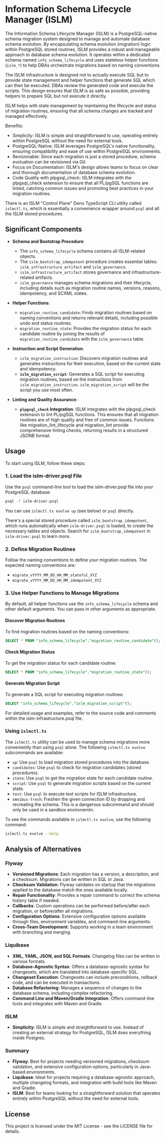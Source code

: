 # Information Schema Lifecycle Manager (ISLM)

The Information Schema Lifecycle Manager (ISLM) is a PostgreSQL-native schema
migration system designed to manage and automate database schema evolution. By
encapsulating schema evolution (migration) logic within PostgreSQL stored
routines, ISLM provides a robust and manageable approach to database schema
evolution. It operates within a dedicated schema named `info_schema_lifecycle`
and uses stateless helper functions (`islm_*`) to help DBAs orchestrate
migrations based on naming conventions.

The ISLM infrastructure is designed not to actually execute SQL but to provide
state management and helper functions that generate SQL which can then be
executed. DBAs review the generated code and execute the scripts. This design
ensures that ISLM is as safe as possible, providing helpers to prepare SQL but
not execute it directly.

ISLM helps with state management by maintaining the lifecycle and status of
migration routines, ensuring that all schema changes are tracked and managed
effectively.

Benefits:

- Simplicity: ISLM is simple and straightforward to use, operating entirely
  within PostgreSQL without the need for external tools.
- PostgreSQL-Native: ISLM leverages PostgreSQL's native functionality, ensuring
  compatibility and ease of use within PostgreSQL environments.
- Revisionable: Since each migration is just a stored procedure, schema
  evoluation can be revisioned via Git.
- Focus on Documentation: ISLM's design allows teams to focus on clear and
  thorough documentation of database schema evolution.
- Code Quality with plpgsql_check: ISLM integrates with the plpgsql_check
  extension to ensure that all PL/pgSQL functions are linted, catching common
  issues and promoting best practices in your migration routines.

There is an ISLM "Control Plane" Deno TypeScript CLI utility called
`islmctl.ts`, which is essentially a convenience wrapper around `psql` and all
the ISLM stored procedures.

## Significant Components

- **Schema and Bootstrap Procedure**:
  - The `info_schema_lifecycle` schema contains all ISLM-related objects.
  - The `islm_bootstrap_idempotent` procedure creates essential tables:
    `islm_infrastructure_artifact` and `islm_governance`.
  - `islm_infrastructure_artifact` stores governance and infrastructure-related
    artifacts.
  - `islm_governance` manages schema migrations and their lifecycle, including
    details such as migration routine names, versions, reasons, idempotency, and
    SCXML states.

- **Helper Functions**:
  - `migration_routine_candidate`: Finds migration routines based on naming
    conventions and returns relevant details, including possible undo and status
    routines.
  - `migration_routine_state`: Provides the migration status for each candidate
    routine by joining the results of `migration_routine_candidate` with the
    `islm_governance` table.

- **Instruction and Script Generation**:
  - `islm_migration_instruction`: Discovers migration routines and generates
    instructions for their execution, based on the current state and
    idempotency.
  - **`islm_migration_script`**: Generates a SQL script for executing migration
    routines, based on the instructions from `islm_migration_instruction`.
    `islm_migration_script` will be the script you use most often.

- **Linting and Quality Assurance**:
  - **`plpgsql_check` Integration**: ISLM integrates with the plpgsql_check
    extension to lint PL/pgSQL functions. This ensures that all migration
    routines are of high quality and free of common issues. Functions like
    migration_lint_lifecycle and migration_lint provide comprehensive linting
    checks, returning results in a structured JSONB format.

## Usage

To start using ISLM, follow these steps:

### 1. Load the islm-driver.psql File

Use the `psql` command-line tool to load the islm-driver.psql file into your
PostgreSQL database:

```sh
psql -f islm-driver.psql
```

You can use `islmctl.ts evolve up` (see below) or `psql` directly.

There's a special stored procedure called `islm_bootstrap_idempotent`, which
runs automatically when `islm-driver.psql` is loaded, to create the necessary
tables and objects. Search for `islm_bootstrap_idempotent` in `islm-driver.psql`
to learn more.

### 2. Define Migration Routines

Follow the naming conventions to define your migration routines. The expected
naming conventions are:

- `migrate_vYYYY_MM_DD_HH_MM_stateful_XYZ`
- `migrate_vYYYY_MM_DD_HH_MM_idempotent_XYZ`

### 3. Use Helper Functions to Manage Migrations

By default, all helper functions use the `info_schema_lifecycle` schema and
other default arguments. You can pass in other arguments as appropriate.

#### Discover Migration Routines

To find migration routines based on the naming conventions:

```sql
SELECT * FROM "info_schema_lifecycle"."migration_routine_candidate"();
```

#### Check Migration Status

To get the migration status for each candidate routine:

```sql
SELECT * FROM "info_schema_lifecycle"."migration_routine_state"();
```

#### Generate Migration Script

To generate a SQL script for executing migration routines:

```sql
SELECT "info_schema_lifecycle"."islm_migration_script"();
```

For detailed usage and examples, refer to the source code and comments within
the islm-infrastructure.psql file.

### Using `islmctl.ts`

The `islmctl.ts` utility can be used to manage schema migrations more
conveniently than using `psql` alone. The following `islmctl.ts evolve`
subcommands are available:

- `up`: Use `psql` to load migration stored procedures into the database.
- `candidates`: Use `psql` to check for migration candidates (stored
  procedures).
- `state`: Use `psql` to get the migration state for each candidate routine.
- `script`: Use `psql` to generate migration scripts based on the current state.
- `test`: Use `psql` to execute test scripts for ISLM infrastructure.
- `omnibus-fresh`: Freshen the given connection ID by dropping and recreating
  the schema. This is a dangerous subcommand and should only be used in a
  sandbox environemtn.

To see the commands available in `islmctl.ts evolve`, use the following command:

```sh
islmctl.ts evolve --help
```

## Analysis of Alternatives

### Flyway

- **Versioned Migrations**: Each migration has a version, a description, and a
  checksum. Migrations can be written in SQL or Java.
- **Checksum Validation**: Flyway validates on startup that the migrations
  applied to the database match the ones available locally.
- **Repair Functionality**: Provides a repair command to correct the schema
  history table if needed.
- **Callbacks**: Custom operations can be performed before/after each migration,
  or before/after all migrations.
- **Configuration Options**: Extensive configuration options available through
  files, environment variables, and command-line arguments.
- **Cross-Team Development**: Supports working in a team environment with
  branching and merging.

### Liquibase

- **XML, YAML, JSON, and SQL Formats**: Changelog files can be written in
  various formats.
- **Database-Agnostic Syntax**: Offers a database-agnostic syntax for
  changesets, which are translated into database-specific SQL.
- **Changeset Execution**: Changesets can include preconditions, rollback code,
  and can be executed in transactions.
- **Database Refactoring**: Manages a sequence of changes to the database
  schema, including complex refactoring.
- **Command Line and Maven/Gradle Integration**: Offers command-line tools and
  integrates with Maven and Gradle.

### ISLM

- **Simplicity**: ISLM is simple and straightforward to use. Instead of creating
  an external strategy for PostgreSQL, ISLM does everything inside Postgres.

### Summary

- **Flyway**: Best for projects needing versioned migrations, checksum
  validation, and extensive configuration options, particularly in Java-based
  environments.
- **Liquibase**: Ideal for projects requiring a database-agnostic approach,
  multiple changelog formats, and integration with build tools like Maven and
  Gradle.
- **ISLM**: Best for teams looking for a straightforward solution that operates
  entirely within PostgreSQL without the need for external tools.

## License

This project is licensed under the MIT License - see the LICENSE file for
details.
